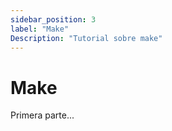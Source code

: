 ```yaml
---
sidebar_position: 3
label: "Make"
Description: "Tutorial sobre make"
---
```



# Make

Primera parte...